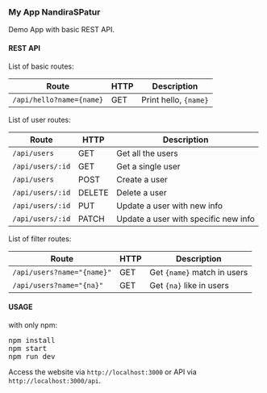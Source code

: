 ### My App NandiraSPatur

Demo App with basic REST API.

#### REST API

List of basic routes:

| Route | HTTP | Description |
|-------|------|-------------|
| ```/api/hello?name={name}``` | GET | Print hello, ```{name}```

List of user routes:

| Route | HTTP | Description |
|-------|------|-------------|
| ```/api/users``` | GET | Get all the users |
| ```/api/users/:id```|	GET	| Get a single user |
| ```/api/users```	| POST	| Create a user |
| ```/api/users/:id``` |	DELETE	| Delete a user |
| ```/api/users/:id```	| PUT	| Update a user with new info |
| ```/api/users/:id```	| PATCH	| Update a user with specific new info |

List of filter routes:

| Route | HTTP | Description |
|-------|------|-------------|
| ```/api/users?name="{name}"``` |	GET |	Get ```{name}``` match in users |
| ```/api/users?name="{na}"```	| GET |	Get ```{na}``` like in users |

#### USAGE
with only npm:
<pre>npm install
npm start
npm run dev</pre>

Access the website via ```http://localhost:3000``` or API via ```http://localhost:3000/api```.
